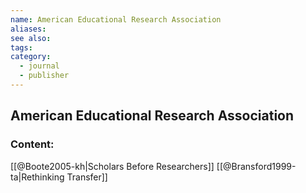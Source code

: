 ```yaml
---
name: American Educational Research Association
aliases:
see also:
tags:
category:
  - journal
  - publisher
---
```


## American Educational Research Association

### Content:
[[@Boote2005-kh|Scholars Before Researchers]]
[[@Bransford1999-ta|Rethinking Transfer]]